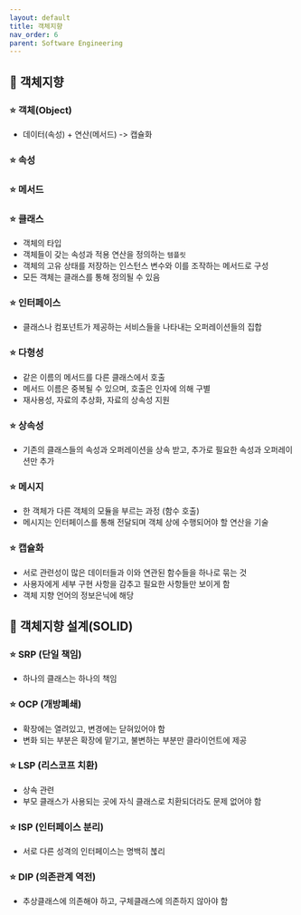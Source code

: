 ```yaml
---
layout: default
title: 객체지향
nav_order: 6
parent: Software Engineering
---
```




## 📑 객체지향

### ⭐ 객체(Object)

- 데이터(속성) + 연산(메서드) -> 캡슐화

### ⭐ 속성

### ⭐ 메서드

### ⭐ 클래스

- 객체의 타입
- 객체들이 갖는 속성과 적용 연산을 정의하는 `템플릿`
- 객체의 고유 상태를 저장하는 인스턴스 변수와 이를 조작하는 메서드로 구성
- 모든 객체는 클래스를 통해 정의될 수 있음

### ⭐ 인터페이스

- 클래스나 컴포넌트가 제공하는 서비스들을 나타내는 오퍼레이션들의 집합

### ⭐ 다형성

- 같은 이름의 메서드를 다른 클래스에서 호출
- 메서드 이름은 중복될 수 있으며, 호출은 인자에 의해 구별
- 재사용성, 자료의 추상화, 자료의 상속성 지원

### ⭐ 상속성

- 기존의 클래스들의 속성과 오퍼레이션을 상속 받고, 추가로 필요한 속성과 오퍼레이션만 추가

### ⭐ 메시지

- 한 객체가 다른 객체의 모듈을 부르는 과정 (함수 호출)
- 메시지는 인터페이스를 통해 전달되며 객체 상에 수행되어야 할 연산을 기술

### ⭐ 캡슐화

- 서로 관련성이 많은 데이터들과 이와 연관된 함수들을 하나로 묶는 것
- 사용자에게 세부 구현 사항을 감추고 필요한 사항들만 보이게 함
- 객체 지향 언어의 정보은닉에 해당



## 📑 객체지향 설계(SOLID)

### ⭐ SRP (단일 책임)

- 하나의 클래스는 하나의 책임

### ⭐ OCP (개방폐쇄)

- 확장에는 열려있고, 변경에는 닫혀있어야 함
- 변화 되는 부분은 확장에 맡기고, 불변하는 부분만 클라이언트에 제공

### ⭐ LSP (리스코프 치환)

- 상속 관련
- 부모 클래스가 사용되는 곳에 자식 클래스로 치환되더라도 문제 없어야 함

### ⭐ ISP (인터페이스 분리)

- 서로 다른 성격의 인터페이스는 명백히 붆리

### ⭐ DIP (의존관계 역전)

- 추상클래스에 의존해야 하고, 구체클래스에 의존하지 않아야 함
